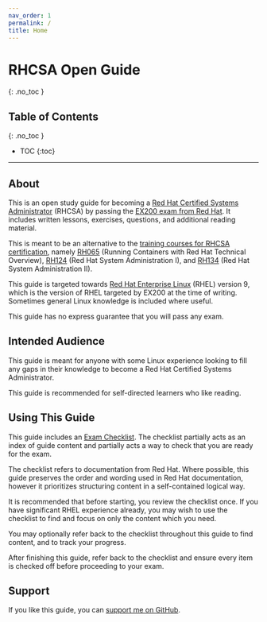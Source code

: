 ```yaml
---
nav_order: 1
permalink: /
title: Home
---
```


# RHCSA Open Guide

{: .no_toc }

## Table of Contents

{: .no_toc }

- TOC
  {:toc}

---

## About

This is an open study guide for becoming a [Red Hat Certified Systems Administrator](https://www.redhat.com/en/services/certification/rhcsa) (RHCSA)
by passing the [EX200 exam from Red Hat](https://www.redhat.com/en/services/training/ex200-red-hat-certified-system-administrator-rhcsa-exam).
It includes written lessons, exercises, questions, and additional reading material.

This is meant to be an alternative to the [training courses for RHCSA certification](https://www.redhat.com/en/services/certification/rhcsa?pfe-zeueqhsom=training), namely
[RH065](https://www.redhat.com/en/services/training/rh065-running-containers-red-hat-technical-overview) (Running Containers with Red Hat Technical Overview),
[RH124](https://www.redhat.com/en/services/training/rh124-red-hat-system-administration-i) (Red Hat System Administration I),
and [RH134](https://www.redhat.com/en/services/training/rh124-red-hat-system-administration-i) (Red Hat System Administration II).

This guide is targeted towards [Red Hat Enterprise Linux](https://www.redhat.com/en/technologies/linux-platforms/enterprise-linux) (RHEL) version 9,
which is the version of RHEL targeted by EX200 at the time of writing.
Sometimes general Linux knowledge is included where useful.

This guide has no express guarantee that you will pass any exam.

## Intended Audience

This guide is meant for anyone with some Linux experience looking to fill any gaps in their knowledge to become a Red Hat Certified Systems Administrator.

This guide is recommended for self-directed learners who like reading.

## Using This Guide

This guide includes an [Exam Checklist](exam-checklist).
The checklist partially acts as an index of guide content and partially acts a way to check that you are ready for the exam.

The checklist refers to documentation from Red Hat.
Where possible, this guide preserves the order and wording used in Red Hat documentation, however it prioritizes structuring content in a self-contained logical way.

It is recommended that before starting, you review the checklist once.
If you have significant RHEL experience already, you may wish to use the checklist to find and focus on only the content which you need.

You may optionally refer back to the checklist throughout this guide to find content, and to track your progress.

After finishing this guide, refer back to the checklist and ensure every item is checked off before proceeding to your exam.

## Support

If you like this guide, you can [support me on GitHub](https://github.com/sponsors/rbong).
